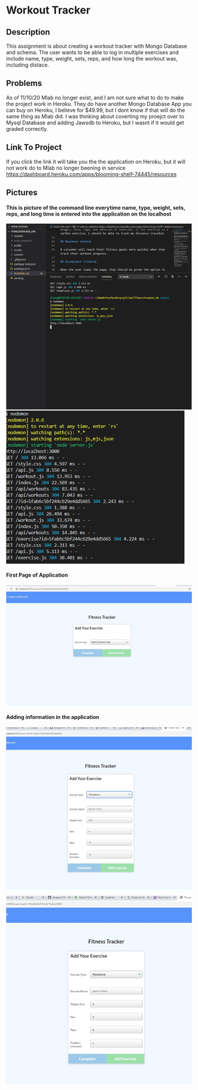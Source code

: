 # Workout Tracker

## Description 
This assignment is about creating a workout tracker with Mongo Database and schema. The user wants to be able to log in multiple exercises and include name, type, weight, sets, reps, and how long the workout was, including distace. 

## Problems 
As of 11/10/20 Mlab no longer exist, and I am not sure what to do to make the project work in Heroku. They do have another Mongo Database App you can buy on Heroku, I believe for $49.99, but I dont know if that will do the same thing as Mlab did. I was thinking about coverting my proejct over to Mysql Database and adding Jawsdb to Heroku, but I wasnt if it would get graded correctly.

## Link To Project
If you click the link it will take you the the application on Heroku, but it will not work do to Mlab no longer beening in service  https://dashboard.heroku.com/apps/blooming-shelf-74445/resources

## Pictures
#### This is picture of the command line everytime name, type, weight, sets, reps, and long time is entered into the application on the localhost
![alt text](pics/nodemonworking.JPG)
![alt text](pics/commandline1.JPG)

#### First Page of Application
![alt text](pics/localhost1.JPG)

#### Adding information in the application
![alt text](pics/localhost2.JPG)

![alt text](pics/localhost3.JPG)



